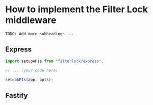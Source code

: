 # How to implement the Filter Lock middleware

`TODO: Add more subheadings ...`

## Express

```ts
import setupAPIs from "filterlock/express";

// ... (your code here)

setupAPIs(app, opts);
```

## Fastify
